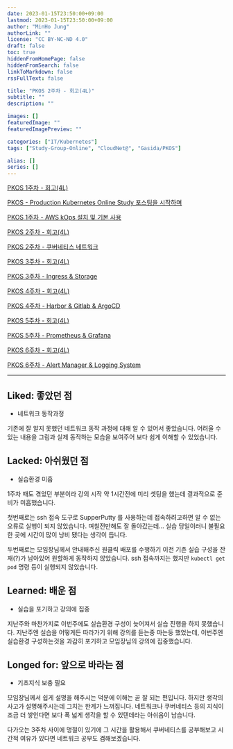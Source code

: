 ```yaml
---
date: 2023-01-15T23:50:00+09:00
lastmod: 2023-01-15T23:50:00+09:00
author: "MinHo Jung"
authorLink: ""
license: "CC BY-NC-ND 4.0"
draft: false
toc: true
hiddenFromHomePage: false
hiddenFromSearch: false
linkToMarkdown: false
rssFullText: false

title: "PKOS 2주차 - 회고(4L)"
subtitle: ""
description: ""

images: []
featuredImage: ""
featuredImagePreview: ""

categories: ["IT/Kubernetes"]
tags: ["Study-Group-Online", "CloudNet@", "Gasida/PKOS"]

alias: []
series: []
---
```


[PKOS 1주차 - 회고(4L)](../pkos_w1_4l)

[PKOS - Production Kubernetes Online Study 포스팅을 시작하며](../pkos_intro)

[PKOS 1주차 - AWS kOps 설치 및 기본 사용](../pkos_w1_hands-on)

[PKOS 2주차 - 회고(4L)](../pkos_w2_4l)

[PKOS 2주차 - 쿠버네티스 네트워크](../pkos_w2_hands-on)

[PKOS 3주차 - 회고(4L)](../pkos_w3_4l)

[PKOS 3주차 - Ingress & Storage](../pkos_w3_hands-on)

[PKOS 4주차 - 회고(4L)](../pkos_w4_4l)

[PKOS 4주차 - Harbor & Gitlab & ArgoCD](../pkos_w4_hands-on)

[PKOS 5주차 - 회고(4L)](../pkos_w5_4l)

[PKOS 5주차 - Prometheus & Grafana](../pkos_w5_hands-on)

[PKOS 6주차 - 회고(4L)](../pkos_w6_4l)

[PKOS 6주차 - Alert Manager & Logging System](../pkos_w6_hands-on)

---

## Liked: 좋았던 점
- 네트워크 동작과정

기존에 잘 알지 못했던 네트워크 동작 과정에 대해 알 수 있어서 좋았습니다.
어려울 수 있는 내용을 그림과 실제 동작하는 모습을 보여주어 보다 쉽게 이해할 수 있었습니다.


## Lacked: 아쉬웠던 점
- 실습환경 미흡

1주차 때도 겪었던 부분이라 강의 시작 약 1시간전에 미리 셋팅을 했는데 결과적으로 준비가 미흡했습니다.

첫번째로는 ssh 접속 도구로 SupperPutty 를 사용하는데 접속하려고하면 알 수 없는 오류로 실행이 되지 않았습니다. 며칠전만해도 잘 돌아갔는데... 실습 당일이러니 불필요한 곳에 시간이 많이 낭비 됐다는 생각이 듭니다.

두번째로는 모임장님께서 안내해주신 원클릭 배포를 수행하기 이전 기존 실습 구성을 잔재(?)가 남아있어 원할하게 동작하지 않았습니다. ssh 접속까지는 했지만 `kubectl get pod` 명령 등이 실행되지 않았습니다.


## Learned: 배운 점
- 실습을 포기하고 강의에 집중

지난주와 마찬가지로 이번주에도 실습환경 구성이 늦어져서 실습 진행을 하지 못했습니다.
지난주엔 실습을 어떻게든 따라가기 위해 강의를 듣는중 마는둥 했었는데, 이번주엔 실습환경 구성하는것을 과감히 포기하고 모임장님의 강의에 집중했습니다.


## Longed for: 앞으로 바라는 점
- 기초지식 보충 필요

모임장님께서 쉽게 설명을 해주시는 덕분에 이해는 곧 잘 되는 편입니다. 하지만 생각의 사고가 설명해주시는데 그치는 한계가 느껴집니다. 네트워크나 쿠버네티스 등의 지식이 조금 더 쌓인다면 보다 폭 넓게 생각을 할 수 있텐데라는 아쉬움이 남습니다.

다가오는 3주차 사이에 명절이 있기에 그 시간을 활용해서 쿠버네티스를 공부해보고 시간적 여유가 있다면 네트워크 공부도 겸해보겠습니다.

